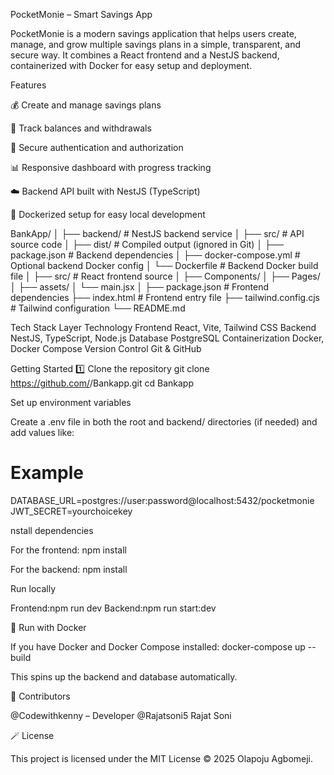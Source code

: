 PocketMonie – Smart Savings App

PocketMonie is a modern savings application that helps users create, manage, and grow multiple savings plans in a simple, transparent, and secure way.
It combines a React frontend and a NestJS backend, containerized with Docker for easy setup and deployment.


Features

💰 Create and manage savings plans

🧮 Track balances and withdrawals

🔐 Secure authentication and authorization

📊 Responsive dashboard with progress tracking

☁️ Backend API built with NestJS (TypeScript)

🐳 Dockerized setup for easy local development


BankApp/
│
├── backend/               # NestJS backend service
│   ├── src/               # API source code
│   ├── dist/              # Compiled output (ignored in Git)
│   ├── package.json       # Backend dependencies
│   ├── docker-compose.yml # Optional backend Docker config
│   └── Dockerfile         # Backend Docker build file
│
├── src/                   # React frontend source
│   ├── Components/
│   ├── Pages/
│   ├── assets/
│   └── main.jsx
│
├── package.json           # Frontend dependencies
├── index.html             # Frontend entry file
├── tailwind.config.cjs    # Tailwind configuration
└── README.md


Tech Stack
Layer	Technology
Frontend	React, Vite, Tailwind CSS
Backend	NestJS, TypeScript, Node.js
Database	PostgreSQL
Containerization	Docker, Docker Compose
Version Control	Git & GitHub



Getting Started
1️⃣ Clone the repository
git clone https://github.com/<your-username>/Bankapp.git
cd Bankapp

Set up environment variables

Create a .env file in both the root and backend/ directories (if needed) and add values like:
# Example
DATABASE_URL=postgres://user:password@localhost:5432/pocketmonie
JWT_SECRET=yourchoicekey

nstall dependencies

For the frontend:
npm install

For the backend:
npm install

Run locally

Frontend:npm run dev
Backend:npm run start:dev

🐳 Run with Docker

If you have Docker and Docker Compose installed:
docker-compose up --build

This spins up the backend and database automatically.

👥 Contributors

@Codewithkenny – Developer
@Rajatsoni5 Rajat Soni 

🪄 License

 This project is licensed under the MIT License © 2025 Olapoju Agbomeji.




